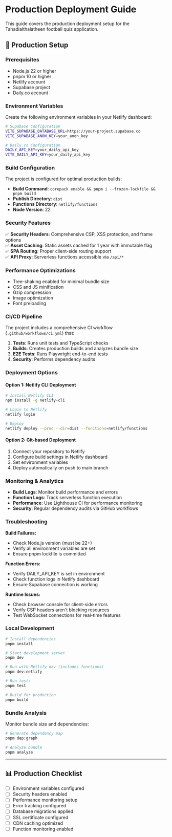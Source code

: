 # Production Deployment Guide

This guide covers the production deployment setup for the Tahadialthalatheen football quiz application.

## 🚀 Production Setup

### Prerequisites

- Node.js 22 or higher
- pnpm 10 or higher
- Netlify account
- Supabase project
- Daily.co account

### Environment Variables

Create the following environment variables in your Netlify dashboard:

```bash
# Supabase Configuration
VITE_SUPABASE_DATABASE_URL=https://your-project.supabase.co
VITE_SUPABASE_ANON_KEY=your_anon_key

# Daily.co Configuration  
DAILY_API_KEY=your_daily_api_key
VITE_DAILY_API_KEY=your_daily_api_key
```

### Build Configuration

The project is configured for optimal production builds:

- **Build Command**: `corepack enable && pnpm i --frozen-lockfile && pnpm build`
- **Publish Directory**: `dist`
- **Functions Directory**: `netlify/functions`
- **Node Version**: 22

### Security Features

✅ **Security Headers**: Comprehensive CSP, XSS protection, and frame options  
✅ **Asset Caching**: Static assets cached for 1 year with immutable flag  
✅ **SPA Routing**: Proper client-side routing support  
✅ **API Proxy**: Serverless functions accessible via `/api/*`  

### Performance Optimizations

- Tree-shaking enabled for minimal bundle size
- CSS and JS minification
- Gzip compression
- Image optimization
- Font preloading

### CI/CD Pipeline

The project includes a comprehensive CI workflow (`.github/workflows/ci.yml`) that:

1. **Tests**: Runs unit tests and TypeScript checks
2. **Builds**: Creates production builds and analyzes bundle size
3. **E2E Tests**: Runs Playwright end-to-end tests
4. **Security**: Performs dependency audits

### Deployment Options

#### Option 1: Netlify CLI Deployment

```bash
# Install Netlify CLI
npm install -g netlify-cli

# Login to Netlify
netlify login

# Deploy
netlify deploy --prod --dir=dist --functions=netlify/functions
```

#### Option 2: Git-based Deployment

1. Connect your repository to Netlify
2. Configure build settings in Netlify dashboard
3. Set environment variables
4. Deploy automatically on push to main branch

### Monitoring & Analytics

- **Build Logs**: Monitor build performance and errors
- **Function Logs**: Track serverless function execution
- **Performance**: Use Lighthouse CI for performance monitoring
- **Security**: Regular dependency audits via GitHub workflows

### Troubleshooting

**Build Failures:**
- Check Node.js version (must be 22+)
- Verify all environment variables are set
- Ensure pnpm lockfile is committed

**Function Errors:**
- Verify DAILY_API_KEY is set in environment
- Check function logs in Netlify dashboard
- Ensure Supabase connection is working

**Runtime Issues:**
- Check browser console for client-side errors
- Verify CSP headers aren't blocking resources
- Test WebSocket connections for real-time features

### Local Development

```bash
# Install dependencies
pnpm install

# Start development server
pnpm dev

# Run with Netlify dev (includes functions)
pnpm dev:netlify

# Run tests
pnpm test

# Build for production
pnpm build
```

### Bundle Analysis

Monitor bundle size and dependencies:

```bash
# Generate dependency map
pnpm dep:graph

# Analyze bundle
pnpm analyze
```

---

## 📊 Production Checklist

- [ ] Environment variables configured
- [ ] Security headers enabled
- [ ] Performance monitoring setup
- [ ] Error tracking configured
- [ ] Database migrations applied
- [ ] SSL certificate configured
- [ ] CDN caching optimized
- [ ] Function monitoring enabled
